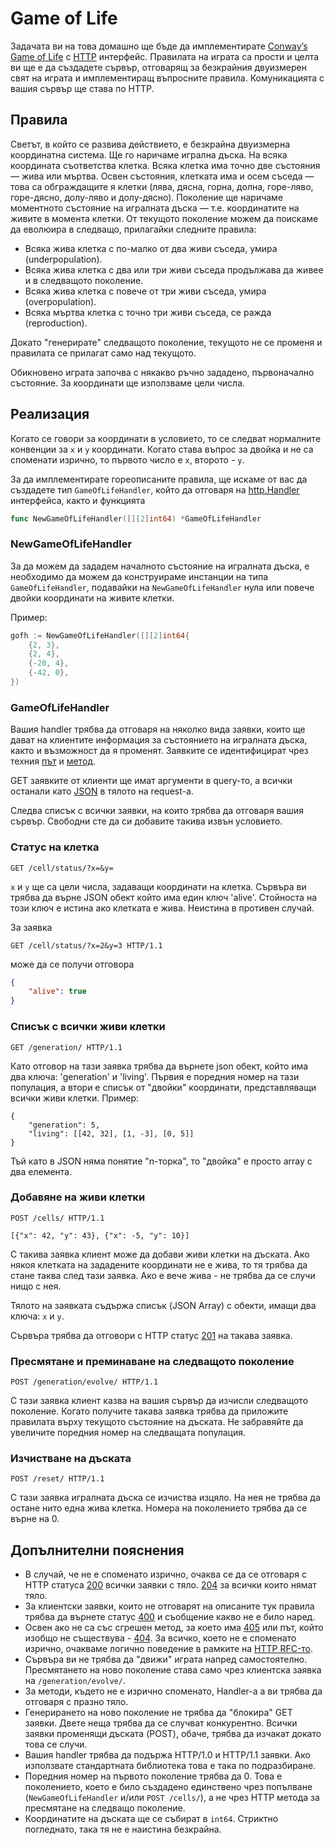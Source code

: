 # Game of Life

Задачата ви на това домашно ще бъде да имплементирате [Conway’s Game of Life](https://en.wikipedia.org/wiki/Conway's_Game_of_Life) с [HTTP](https://en.wikipedia.org/wiki/Hypertext_Transfer_Protocol) интерфейс. Правилата на играта са прости и целта ви ще е да създадете сървър, отговарящ за безкрайния двуизмерен свят на играта и имплементиращ въпросните правила. Комуникацията с вашия сървър ще става по HTTP.

## Правила

Светът, в който се развива действието, е безкрайна двуизмерна координатна система. Ще го наричаме игрална дъска. На всяка координата съответства клетка. Всяка клетка има точно две състояния — жива или мъртва. Освен състояния, клетката има и осем съседа — това са обграждащите я клетки (лява, дясна, горна, долна, горе-ляво, горе-дясно, долу-ляво и долу-дясно). Поколение ще наричаме моментното състояние на игралната дъска — т.е. координатите на живите в момента клетки. От текущото поколение можем да поискаме да еволюира в следващо, прилагайки следните правила:

* Всяка жива клетка с по-малко от два живи съседа, умира (underpopulation).
* Всяка жива клетка с два или три живи съседа продължава да живее и в следващото поколение.
* Всяка жива клетка с повече от три живи съседа, умира (overpopulation).
* Всяка мъртва клетка с точно три живи съседа, се ражда (reproduction).

Докато "генерирате" следващото поколение, текущото не се променя и правилата се прилагат само над текущото.

Обикновено играта започва с някакво ръчно зададено, първоначално състояние. За координати ще използваме цели числа.

## Реализация

Когато се говори за координати в условието, то се следват нормалните конвенции за `х` и `y` координати. Когато става въпрос за двойка и не са споменати изрично, то първото число е `x`, второто - `y`.

За да имплементирате гореописаните правила, ще искаме от вас да създадете тип `GameOfLifeHandler`, който да отговаря на [http.Handler](https://golang.org/pkg/net/http/#Handler) интерфейса, както и функцията

```go
func NewGameOfLifeHandler([][2]int64) *GameOfLifeHandler
```

### NewGameOfLifeHandler

За да можем да зададем началното състояние на игралната дъска, е необходимо да можем да конструираме инстанции на типа `GameOfLifeHandler`, подавайки на `NewGameOfLifeHandler` нула или повече двойки координати на живите клетки.

Пример:

```go
gofh := NewGameOfLifeHandler([][2]int64{
	{2, 3},
	{2, 4},
	{-20, 4},
	{-42, 0},
})
```

### GameOfLifeHandler

Вашия handler трябва да отговаря на няколко вида заявки, които ще дават на клиентите информация за състоянието на игралната дъска, както и възможност да я променят. Заявките се идентифицират чрез техния [път](https://tools.ietf.org/html/rfc3986#section-3.3) и [метод](https://tools.ietf.org/html/rfc7231#section-4).

GET заявките от клиенти ще имат аргументи в query-то, а всички останали като [JSON](https://en.wikipedia.org/wiki/JSON) в тялото на request-a.

Следва списък с всички заявки, на които трябва да отговаря вашия сървър. Свободни сте да си добавите такива извън условието.

### Статус на клетка

```
GET /cell/status/?x=&y=
```

`x` и `y` ще са цели числа, задаващи координати на клетка. Сървъра ви трябва да върне JSON обект който има един ключ 'alive'. Стойноста на този ключ е истина ако клетката е жива. Неистина в противен случай.

За заявка

```
GET /cell/status/?x=2&y=3 HTTP/1.1
```

може да се получи отговора

```json
{
	"alive": true
}
```

### Списък с всички живи клетки

```
GET /generation/ HTTP/1.1
```

Като отговор на тази заявка трябва да върнете json обект, който има два ключа: 'generation' и 'living'. Първия е поредния номер на тази популация, а втори е списък от "двойки" координати, представляващи всички живи клетки. Пример:

```
{
	"generation": 5,
	"living": [[42, 32], [1, -3], [0, 5]]
}
```

Тъй като в JSON няма понятие "n-торка", то "двойка" е просто array с два елемента.

### Добавяне на живи клетки

```
POST /cells/ HTTP/1.1

[{"x": 42, "y": 43}, {"x": -5, "y": 10}]
```

С такива заявка клиент може да добави живи клетки на дъската. Ако някоя клетката на зададените координати не е жива, то тя трябва да стане таква след тази заявка. Ако е вече жива - не трябва да се случи нищо с нея.

Тялото на заявката съдържа списък (JSON Array) с обекти, имащи два ключа: `x` и `y`.

Сървъра трябва да отговори с HTTP статус [201](https://httpstatuses.com/201) на такава заявка.

### Пресмятане и преминаване на следващото поколение

```
POST /generation/evolve/ HTTP/1.1
```

С тази заявка клиент казва на вашия сървър да изчисли следващото поколение. Когато получите такава заявка трябва да приложите правилата върху текущото състояние на дъската. Не забравяйте да увеличите поредния номер на следващата популация.

### Изчистване на дъската

```
POST /reset/ HTTP/1.1
```

С тази заявка игралната дъска се изчиства изцяло. На нея не трябва да остане нито една жива клетка. Номера на поколението трябва да се върне на 0.

## Допълнителни пояснения

* В случай, че не е споменато изрично, очаква се да се отговаря с HTTP статуса [200](https://httpstatuses.com/200) всички заявки с тяло. [204](https://httpstatuses.com/204) за всички които нямат тяло.
* За клиентски заявки, които не отговарят на описаните тук правила трябва да върнете статус [400](https://httpstatuses.com/400) и съобщение какво не е било наред.
* Освен ако не са със сгрешен метод, за което има [405](https://httpstatuses.com/405) или път, който изобщо не съществува - [404](https://httpstatuses.com/404). За всичко, което не е споменато изрично, очакваме логично поведение в рамките на [HTTP RFC-то](https://tools.ietf.org/html/rfc7230).
* Сървъра ви не трябва да "движи" играта напред самостоятелно. Пресмятането на новo поколение става само чрез клиентска заявка на `/generation/evolve/`.
* За методи, където не е изрично споменато, Handler-a а ви трябва да отговаря с празно тяло.
* Генерирането на ново поколение не трябва да "блокира" GET заявки. Двете неща трябва да се случват конкурентно. Всички заявки променящи дъската (POST), обаче, трябва да изчакат докато това се случи.
* Вашия handler трябва да подържа HTTP/1.0 и HTTP/1.1 заявки. Ако използвате стандартната библиотека това е така по подразбиране.
* Поредния номер на първото поколение трябва да 0. Това е поколението, което е било създадено единствено чрез попълване (`NewGameOfLifeHandler` и/или `POST /cells/`), а не чрез HTTP метода за пресмятане на следващо поколение.
* Координатите на дъската ще се събират в `int64`. Стриктно погледнато, така тя не е наистина безкрайна.
